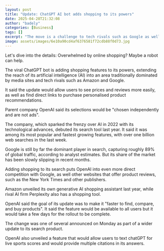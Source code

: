 ```yaml
---
layout: post
title: "Update: ChatGPT AI bot adds shopping to its powers"
date: 2025-04-28T21:32:08
author: "badely"
categories: [Business]
tags: []
excerpt: "The move is a challenge to tech rivals such as Google as well as other websites offering product reviews."
image: assets/images/6e10a90cd4af6376581f72cdb88f0d73.jpg
---
```


Let's dive into the details: Overwhelmed by online shopping? Maybe a robot can help.

The viral ChatGPT bot is adding shopping features to its powers, extending the reach of its artificial intelligence (AI) into an area traditionally dominated by media sites and tech rivals such as Amazon and Google.

It said the update would allow users to see prices and reviews more easily, as well as find direct links to purchase personalised product recommendations.

Parent company OpenAI said its selections would be "chosen independently and are not ads".

The company, which sparked the frenzy over AI in 2022 with its technological advances, debuted its search tool last year. It said it was among its most popular and fastest growing features, with over one billion web searches in the last week.

Google is still by far the dominant player in search, capturing roughly 89% of global traffic, according to analyst estimates. But its share of the market has been slowly slipping in recent months. 

Adding shopping to its search puts OpenAI into even more direct competition with Google, as well other websites that offer product reviews, such as the New York Times and other publishers. 

Amazon unveiled its own generative AI shopping assistant last year, while rival AI firm Perplexity also has a shopping tool.

OpenAI said the goal of its update was to make it "faster to find, compare, and buy products". It said the feature would be available to all users but it would take a few days for the rollout to be complete.

The change was one of several announced on Monday as part of a wider update to its search product. 

OpenAI also unveiled a feature that would allow users to text chatGPT for live sports scores and would provide multiple citations in its answers.

